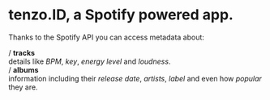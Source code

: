 # tenzo.ID, a Spotify powered app.

Thanks to the Spotify API you can access metadata about:

/ **tracks**  
 details like _BPM_, _key_, _energy level_ and _loudness_.  
 / **albums**  
 information including their _release date_, _artists_, _label_ and even how _popular_ they are.
